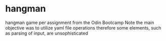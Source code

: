 # hangman
hangman game per assignment from the Odin Bootcamp
Note the main objective was to utilize yaml file operations
therefore some elements, such as parsing of input, are unsophisticated
